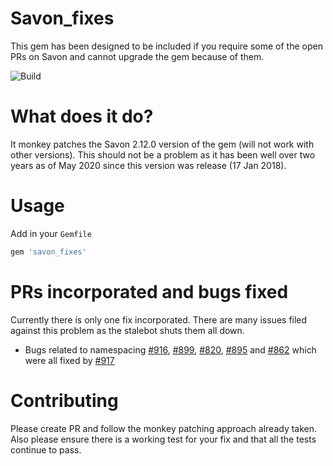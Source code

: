 # Savon_fixes

This gem has been designed to be included if you require some of the open PRs on Savon and cannot upgrade the gem because of them.

![Build](https://github.com/lukaso/savon_fixes/workflows/Build/badge.svg)

# What does it do?

It monkey patches the Savon 2.12.0 version of the gem (will not work with other versions). This should not be a problem as it has been well over two years as of May 2020 since this version was release (17 Jan 2018).

# Usage

Add in your `Gemfile`

```ruby
gem 'savon_fixes'
```

# PRs incorporated and bugs fixed

Currently there is only one fix incorporated. There are many issues filed against this problem as the stalebot shuts them all down.

- Bugs related to namespacing [#916](https://github.com/savonrb/savon/issues/916), [#899](https://github.com/savonrb/savon/issues/899), [#820](https://github.com/savonrb/savon/issues/820), [#895](https://github.com/savonrb/savon/issues/895) and [#862](https://github.com/savonrb/savon/issues/862) which were all fixed by [#917](https://github.com/savonrb/savon/pull/917)

# Contributing

Please create PR and follow the monkey patching approach already taken. Also please ensure there is a working test for your fix and that all the tests continue to pass.
